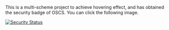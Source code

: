 This is a multi-scheme project to achieve hovering effect, and has obtained the security badge of OSCS. You can click the following image.

[![Security Status](https://www.murphysec.com/platform3/v3/badge/1611511188697952256.svg?t=1)](https://www.murphysec.com/accept?code=de35864f35e035bc4ac7c0b16c6bed61&type=1&from=2&t=2)
